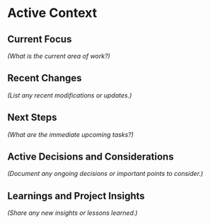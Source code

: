 # Active Context

## Current Focus

_(What is the current area of work?)_

## Recent Changes

_(List any recent modifications or updates.)_

## Next Steps

_(What are the immediate upcoming tasks?)_

## Active Decisions and Considerations

_(Document any ongoing decisions or important points to consider.)_

## Learnings and Project Insights

_(Share any new insights or lessons learned.)_
